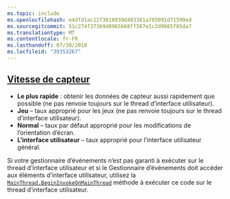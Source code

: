```yaml
---
ms.topic: include
ms.openlocfilehash: e4dfd1ac12f3010939d483381a785091d71599ed
ms.sourcegitcommit: 51c274f37369d8965b68ff587e1c2d9865f85da7
ms.translationtype: MT
ms.contentlocale: fr-FR
ms.lasthandoff: 07/30/2018
ms.locfileid: "39353267"
---
```

## <a name="sensor-speedxrefxamarinessentialssensorspeed"></a>[Vitesse de capteur](xref:Xamarin.Essentials.SensorSpeed)

- **Le plus rapide** : obtenir les données de capteur aussi rapidement que possible (ne pas renvoie toujours sur le thread d’interface utilisateur).
- **Jeu** – taux approprié pour les jeux (ne pas renvoie toujours sur le thread d’interface utilisateur).
- **Normal** – taux par défaut approprié pour les modifications de l’orientation d’écran.
- **L’interface utilisateur** – taux approprié pour l’interface utilisateur général.

Si votre gestionnaire d’événements n’est pas garanti à exécuter sur le thread d’interface utilisateur et si le Gestionnaire d’événements doit accéder aux éléments d’interface utilisateur, utilisez la [`MainThread.BeginInvokeOnMainThread`](~/essentials/main-thread.md) méthode à exécuter ce code sur le thread d’interface utilisateur.